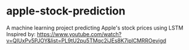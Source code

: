 # apple-stock-prediction
A machine learning project predicting Apple's stock prices using LSTM
Inspired by: https://www.youtube.com/watch?v=QIUxPv5PJOY&list=PL9tU2pu5TMqc2iJEs8K7iplCMRROevigd

